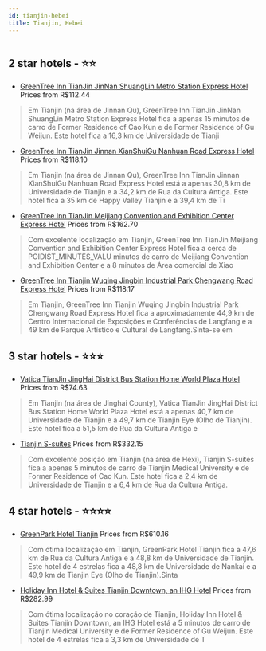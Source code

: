 ```yaml
---
id: tianjin-hebei
title: Tianjin, Hebei
---
```


<center><img src="https://i.travelapi.com/hotels/20000000/19190000/19187100/19187036/dc27d39a_b.jpg" alt="" /></center>


##  2 star hotels - ⭐️⭐️

-    [GreenTree Inn TianJin JinNan ShuangLin Metro Station Express Hotel](https://www.hurb.com/br/aud/https://www.hurb.com/br/hotels/tianjin/greentree-inn-tianjin-jinnan-shuanglin-metro-station-express-hotel-HT-04TP?cmp=18055) Prices from R$112.44
   > Em Tianjin (na área de Jinnan Qu), GreenTree Inn TianJin JinNan ShuangLin Metro Station Express Hotel fica a apenas 15 minutos de carro de Former Residence of Cao Kun e de Former Residence of Gu Weijun.  Este hotel fica a 16,3 km de Universidade de Tianji
-    [GreenTree Inn TianJin Jinnan XianShuiGu Nanhuan Road Express Hotel](https://www.hurb.com/br/aud/https://www.hurb.com/br/hotels/tianjin/greentree-inn-tianjin-jinnan-xianshuigu-nanhuan-road-express-hotel-HT-D59T?cmp=18055) Prices from R$118.10
   > Em Tianjin (na área de Jinnan Qu), GreenTree Inn TianJin Jinnan XianShuiGu Nanhuan Road Express Hotel está a apenas 30,8 km de Universidade de Tianjin e a 34,2 km de Rua da Cultura Antiga.  Este hotel fica a 35 km de Happy Valley Tianjin e a 39,4 km de Ti
-    [GreenTree Inn TianJin Meijiang Convention and Exhibition Center Express Hotel](https://www.hurb.com/br/aud/https://www.hurb.com/br/hotels/tianjin/greentree-inn-tianjin-meijiang-convention-and-exhibition-center-express-hotel-HT-8VFD?cmp=18055) Prices from R$162.70
   > Com excelente localização em Tianjin, GreenTree Inn TianJin Meijiang Convention and Exhibition Center Express Hotel fica a cerca de POIDIST_MINUTES_VALU minutos de carro de Meijiang Convention and Exhibition Center e a 8 minutos de Área comercial de Xiao 
-    [GreenTree Inn Tianjin Wuqing Jingbin Industrial Park Chengwang Road Express Hotel](https://www.hurb.com/br/aud/https://www.hurb.com/br/hotels/tianjin/greentree-inn-tianjin-wuqing-jingbin-industrial-park-chengwang-road-express-hotel-HT-G9F8?cmp=18055) Prices from R$118.17
   > Em Tianjin, GreenTree Inn Tianjin Wuqing Jingbin Industrial Park Chengwang Road Express Hotel fica a aproximadamente 44,9 km de Centro Internacional de Exposições e Conferências de Langfang e a 49 km de Parque Artístico e Cultural de Langfang.Sinta-se em 

##  3 star hotels - ⭐️⭐️⭐️

-    [Vatica TianJin JingHai District Bus Station Home World Plaza Hotel](https://www.hurb.com/br/aud/https://www.hurb.com/br/hotels/tianjin/vatica-tianjin-jinghai-district-bus-station-home-world-plaza-hotel-HT-D8U8?cmp=18055) Prices from R$74.63
   > Em Tianjin (na área de Jinghai County), Vatica TianJin JingHai District Bus Station Home World Plaza Hotel está a apenas 40,7 km de Universidade de Tianjin e a 49,7 km de Tianjin Eye (Olho de Tianjin).  Este hotel fica a 51,5 km de Rua da Cultura Antiga e
-    [Tianjin S-suites](https://www.hurb.com/br/aud/https://www.hurb.com/br/hotels/tianjin/tianjin-s-suites-HT-IUJD?cmp=18055) Prices from R$332.15
   > Com excelente posição em Tianjin (na área de Hexi), Tianjin S-suites fica a apenas 5 minutos de carro de Tianjin Medical University e de Former Residence of Cao Kun.  Este hotel fica a 2,4 km de Universidade de Tianjin e a 6,4 km de Rua da Cultura Antiga.

##  4 star hotels - ⭐️⭐️⭐️⭐️

-    [GreenPark Hotel Tianjin](https://www.hurb.com/br/aud/https://www.hurb.com/br/hotels/tianjin/greenpark-hotel-tianjin-HT-1Z55?cmp=18055) Prices from R$610.16
   > Com ótima localização em Tianjin, GreenPark Hotel Tianjin fica a 47,6 km de Rua da Cultura Antiga e a 48,8 km de Universidade de Tianjin.  Este hotel de 4 estrelas fica a 48,8 km de Universidade de Nankai e a 49,9 km de Tianjin Eye (Olho de Tianjin).Sinta
-    [Holiday Inn Hotel & Suites Tianjin Downtown, an IHG Hotel](https://www.hurb.com/br/aud/https://www.hurb.com/br/hotels/tianjin/holiday-inn-hotel-suites-tianjin-downtown-an-ihg-hotel-HT-R7RJ?cmp=18055) Prices from R$282.99
   > Com ótima localização no coração de Tianjin, Holiday Inn Hotel & Suites Tianjin Downtown, an IHG Hotel está a 5 minutos de carro de Tianjin Medical University e de Former Residence of Gu Weijun.  Este hotel de 4 estrelas fica a 3,3 km de Universidade de T
